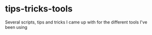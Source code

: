 # tips-tricks-tools
Several scripts, tips and tricks I came up with for the different tools I've been using
